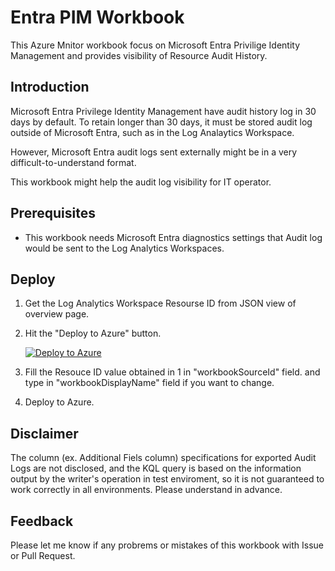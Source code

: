 # Entra PIM Workbook
This Azure Mnitor workbook focus on Microsoft Entra Privilige Identity Management and provides visibility of Resource Audit History.

## Introduction
Microsoft Entra Privilege Identity Management have audit history log in 30 days by default. To retain longer than 30 days, it must be stored audit log outside of Microsoft Entra, such as in the Log Analaytics Workspace.

However, Microsoft Entra audit logs sent externally might be in a very difficult-to-understand format.

This workbook might help the audit log visibility for IT operator.


## Prerequisites
- This workbook needs Microsoft Entra diagnostics settings that Audit log would be sent to the Log Analytics Workspaces.

## Deploy
1. Get the Log Analytics Workspace Resourse ID from JSON view of overview page.
2. Hit the "Deploy to Azure" button.

    [![Deploy to Azure](https://aka.ms/deploytoazurebutton)](https://portal.azure.com/#create/Microsoft.Template/uri/https%3A%2F%2Fraw.githubusercontent.com%2FNobufumiMurata%2FEntraPIMAuditWorkbook%2Fmain%2FWorkbooks%2FMicrosoftEntraPIMAudit.workbook)

3. Fill the Resouce ID value obtained in 1 in "workbookSourceId" field. and type in "workbookDisplayName" field if you want to change.
4. Deploy to Azure.

## Disclaimer
The column (ex. Additional Fiels column) specifications for exported Audit Logs are not disclosed, and the KQL query is based on the information output by the writer's operation in test enviroment, so it is not guaranteed to work correctly in all environments. Please understand in advance.

## Feedback
Please let me know if any probrems or mistakes of this workbook with Issue or Pull Request. 